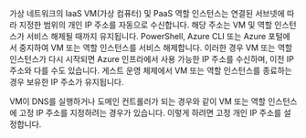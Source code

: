 가상 네트워크의 IaaS VM(가상 컴퓨터) 및 PaaS 역할 인스턴스는 연결된 서브넷에 따라 지정한 범위의 개인 IP 주소를 자동으로 수신합니다. 해당 주소는 VM 및 역할 인스턴스가 서비스 해제될 때까지 유지됩니다. PowerShell, Azure CLI 또는 Azure 포털에서 중지하여 VM 또는 역할 인스턴스를 서비스 해제합니다. 이러한 경우 VM 또는 역할 인스턴스가 다시 시작되면 Azure 인프라에서 사용 가능한 IP 주소를 수신하며, 이전 IP 주소와 다를 수도 있습니다. 게스트 운영 체제에서 VM 또는 역할 인스턴스를 종료하는 경우 보유한 IP 주소가 유지됩니다.  

VM이 DNS를 실행하거나 도메인 컨트롤러가 되는 경우와 같이 VM 또는 역할 인스턴스에 고정 IP 주소를 지정하려는 경우가 있습니다. 이렇게 하려면 고정 개인 IP 주소를 설정합니다.



<!--HONumber=Nov16_HO3-->


